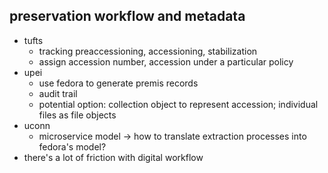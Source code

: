 preservation workflow and metadata
----------------------------------

* tufts
	* tracking preaccessioning, accessioning, stabilization
	* assign accession number, accession under a particular policy
* upei
	* use fedora to generate premis records
	* audit trail
	* potential option: collection object to represent accession; individual files as file objects
* uconn
	* microservice model -> how to translate extraction processes into fedora's model?
* there's a lot of friction with digital workflow